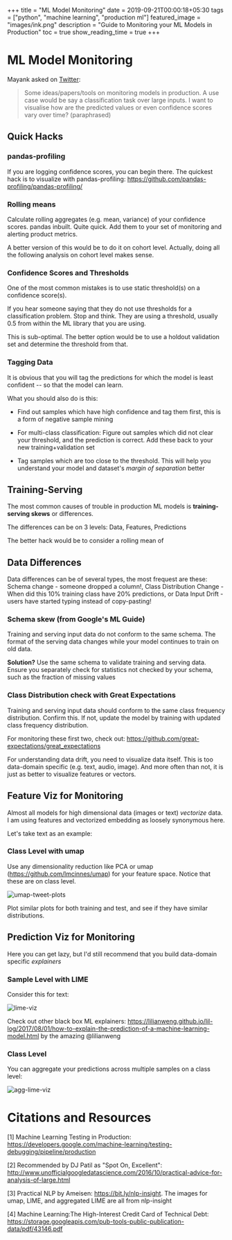 +++
title =  "ML Model Monitoring"
date = 2019-09-21T00:00:18+05:30
tags = ["python", "machine learning", "production ml"]
featured_image = "images/ink.png"
description = "Guide to Monitoring your ML Models in Production"
toc = true
show_reading_time = true
+++

# ML Model Monitoring

Mayank asked on [Twitter](https://twitter.com/MayankSatnalika/status/1175446811860824064): 

> Some ideas/papers/tools on  monitoring models in production. A use case would be say a classification task over large inputs. I want to visualise how are the predicted values or even confidence scores vary over time? (paraphrased)

## Quick Hacks

### pandas-profiling

If you are logging confidence scores, you can begin there. The quickest hack is to visualize with pandas-profiling:
https://github.com/pandas-profiling/pandas-profiling/


### Rolling means

Calculate rolling aggregates (e.g. mean, variance) of your confidence scores. pandas inbuilt. Quite quick. Add them to your set of monitoring and alerting product metrics. 

A better version of this would be to do it on cohort level. Actually, doing all the following analysis on cohort level makes sense.

### Confidence Scores and Thresholds

One of the most common mistakes is to use static threshold(s) on a confidence score(s). 

If you hear someone saying that they do not use thresholds for a classification problem. Stop and think. They are using a threshold, usually 0.5 from within the ML library that you are using. 

This is sub-optimal. The better option would be to use a holdout validation set and determine the threshold from that. 

### Tagging Data 

It is obvious that you will tag the predictions for which the model is least confident -- so that the model can learn. 

What you should also do is this: 

- Find out samples which have high confidence and tag them first, this is a form of negative sample mining

- For multi-class classification: Figure out samples which did not clear your threshold, and the prediction is correct. Add these back to your new training+validation set


- Tag samples which are too close to the threshold. This will help you understand your model and dataset's _margin of separation_ better

## Training-Serving

The most common causes of trouble in production ML models is **training-serving skews** or differences.

The differences can be on 3 levels:
Data, Features, Predictions

The better hack would be to consider a rolling mean of 

## Data Differences 
Data differences can be of several types, the most frequest are these:
Schema change - someone dropped a column!, 
Class Distribution Change - When did this 10% training class have 20% predictions, or 
Data Input Drift - users have started typing instead of copy-pasting!

### Schema skew (from Google's ML Guide)
Training and serving input data do not conform to the same schema. 	The format of the serving data changes while your model continues to train on old data. 	

**Solution?** Use the same schema to validate training and serving data. Ensure you separately check for statistics not checked by your schema, such as the fraction of missing values 

### Class Distribution check with Great Expectations
Training and serving input data should conform to the same class frequency distribution. 
Confirm this. If not, update the model by training with updated class frequency distribution. 

For monitoring these first two, check out: https://github.com/great-expectations/great_expectations

For understanding data drift, you need to visualize data itself. This is too data-domain specific (e.g. text, audio, image). And more often than not, it is just as better to visualize features or vectors.

## Feature Viz for Monitoring 

Almost all models for high dimensional data (images or text) *vectorize* data. I am using features and vectorized embedding as loosely synonymous here.

Let's take text as an example:

### Class Level with umap

Use any dimensionality reduction like PCA or umap (https://github.com/lmcinnes/umap) for your feature space. Notice that these are on class level. 

![umap-tweet-plots](https://raw.githubusercontent.com/NirantK/blog/master/content/images/umap-tweets-plot.png "UMAP Tweet Plots")

Plot similar plots for both training and test, and see if they have similar distributions. 

## Prediction Viz for Monitoring

Here you can get lazy, but I'd still recommend that you build data-domain specific _explainers_

### Sample Level with LIME

Consider this for text:

![lime-viz](https://raw.githubusercontent.com/NirantK/blog/master/content/images/lime-viz.png "Lime Visualization for Explaining Model Predictions")

Check out other black box ML explainers: https://lilianweng.github.io/lil-log/2017/08/01/how-to-explain-the-prediction-of-a-machine-learning-model.html by the amazing @lilianweng

### Class Level

You can aggregate your predictions across multiple samples on a class level:

![agg-lime-viz](https://raw.githubusercontent.com/NirantK/blog/master/content/images/agg-lime-viz.png "Aggregated Lime Visualization for Explaining Model Predictions on Class Level")

# Citations and Resources

[1] Machine Learning Testing in Production: https://developers.google.com/machine-learning/testing-debugging/pipeline/production

[2] Recommended by DJ Patil as "Spot On, Excellent": http://www.unofficialgoogledatascience.com/2016/10/practical-advice-for-analysis-of-large.html

[3] Practical NLP by Ameisen: https://bit.ly/nlp-insight. The images for umap, LIME, and aggregated LIME are all from nlp-insight

[4] Machine Learning:The High-Interest Credit Card of Technical Debt: https://storage.googleapis.com/pub-tools-public-publication-data/pdf/43146.pdf